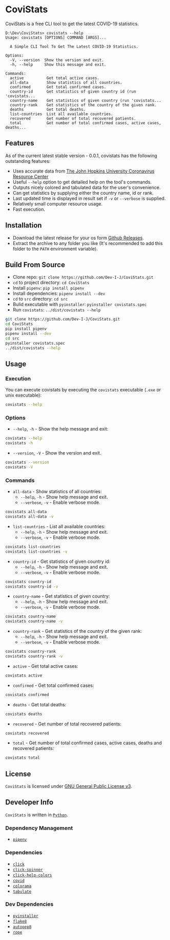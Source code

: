 # CoviStats

CoviStats is a free CLI tool to get the latest COVID-19 statistics.

```text
D:\Dev\CoviStats> covistats --help
Usage: covistats [OPTIONS] COMMAND [ARGS]...

  A Simple CLI Tool To Get The Latest COVID-19 Statistics.

Options:
  -V, --version  Show the version and exit.
  -h, --help     Show this message and exit.

Commands:
  active          Get total active cases.
  all-data        Show statistics of all countries.
  confirmed       Get total confirmed cases.
  country-id      Get statistics of given country id (run 'covistats...
  country-name    Get statistics of given country (run 'covistats...
  country-rank    Get statistics of the country of the given rank.
  deaths          Get total deaths.
  list-countries  List all available countries.
  recovered       Get number of total recovered patients.
  total           Get number of total confirmed cases, active cases, deaths...
```

## Features

As of the current latest stable version - 0.0.1, covistats has the following outstanding features:

* Uses accurate data from [The John Hopkins University Coronavirus Resource Center](https://coronavirus.jhu.edu/)
* Useful `--help` option to get detailed help on the tool's commands.
* Outputs nicely colored and tabulated data for the user's convenience.
* Can get statistics by supplying either the country name, id or rank.
* Last updated time is displayed in result set if `-v` or `--verbose` is supplied.
* Relatively small computer resource usage.
* Fast execution.

## Installation

* Download the latest release for your os form [Github Releases](https://github.com/Dev-I-J/CoviStats/releases/latest).
* Extract the archive to any folder you like (It's recommended to add this folder to the `PATH` environment variable).

## Build From Source

* Clone repo: `git clone https://github.com/Dev-I-J/CoviStats.git`
* `cd` to project directory: `cd CoviStats`
* Install `pipenv`: `pip install pipenv`
* Install dependencies: `pipenv install --dev`
* `cd` to `src` directory: `cd src`
* Bulid executable with `pyinstaller`: `pyinstaller covistats.spec`
* Run `covistats`: `../dist/covistats --help`

```bash
git clone https://github.com/Dev-I-J/CoviStats.git
cd CoviStats
pip install pipenv
pipenv install --dev
cd src
pyinstaller covistats.spec
../dist/covistats --help
```

## Usage

### Execution

You can execute covistats by executing the `covistats` executable (`.exe` or unix executable):

```bash
covistats --help
```

### Options

* `--help`, `-h` - Show the help message and exit:

```bash
covistats --help
covistats -h
```

* `--version`, `-V` - Show the version and exit.

```bash
covistats --version
covistats -V
```

### Commands

* `all-data` - Show statistics of all countries:
  * `--help`, `-h` - Show help message and exit.
  * `--verbose`, `-v` - Enable verbose mode.

```bash
covistats all-data
covistats all-data -v
```

* `list-countries` - List all available countries:
  * `--help`, `-h` - Show help message and exit.
  * `--verbose`, `-v` - Enable verbose mode.

```bash
covistats list-countries
covistats list-countries -v
```

* `country-id` - Get statistics of given country id:
  * `--help`, `-h` - Show help message and exit.
  * `--verbose`, `-v` - Enable verbose mode.

```bash
covistats country-id
covistats country-id -v
```

* `country-name` - Get statistics of given country:
  * `--help`, `-h` - Show help message and exit.
  * `--verbose`, `-v` - Enable verbose mode.

```bash
covistats country-name
covistats country-name -v
```

* `country-rank` - Get statistics of the country of the given rank:
  * `--help`, `-h` - Show help message and exit.
  * `--verbose`, `-v` - Enable verbose mode.

```bash
covistats country-rank
covistats country-rank -v
```

* `active` - Get total active cases:

```bash
covistats active
```

* `confirmed` - Get total confirmed cases:

```bash
covistats confirmed
```

* `deaths` - Get total deaths:

```bash
covistats deaths
```

* `recovered` - Get number of total recovered patients:

```bash
covistats recovered
```

* `total` - Get number of total confirmed cases, active cases, deaths and recovered patients:

```bash
covistats total
```

## License

`CoviStats` is licensed under [GNU General Public License v3](https://github.com/Dev-I-J/CoviStats/blob/master/LICENSE.md).

## Developer Info

`CoviStats` is written in [`Python`](https://python.org).

### Dependency Management

* [`pipenv`](https://pypi.org/project/pipenv)

### Dependencies

* [`click`](https://pypi.org/project/click)
* [`click-spinner`](https://pypi.org/project/click-spinner)
* [`click-help-colors`](https://pypi.org/project/click-help-colors)
* [`covid`](https://pypi.org/project/covid)
* [`colorama`](https://pypi.org/project/colorama)
* [`tabulate`](https://pypi.org/project/tabulate)

### Dev Dependencies

* [`pyinstaller`](https://pypi.org/project/pyinstaller)
* [`flake8`](https://pypi.org/project/flake8)
* [`autopep8`](https://pypi.org/project/autopep8)
* [`rope`](https://pypi.org/project/rope)
